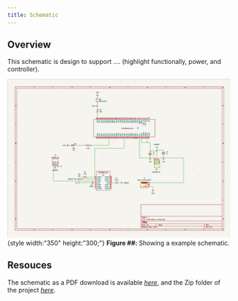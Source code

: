 ```yaml
---
title: Schematic
---
```


## Overview

This schematic is design to support .... (highlight functionally, power, and controller).


![schematic](screenshotvu.png){style width:"350" height:"300;"}
**Figure ##:** Showing a example schematic.


## Resouces

The schematic as a PDF download is available [*here*](schematicvu.pdf), and the Zip folder of the project [*here*](schematicvu.zip).
